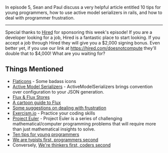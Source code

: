 In episode 5, Sean and Paul discuss a very helpful article entitled 10 tips for young programmers, how to use active model serializers in rails, and how to deal with programmer frustration.

---

Special thanks to [Hired](http://hired.com) for sponsoring this week's episode!  If you are a developer looking for a job, Hired is a fantastic place to start looking. If you accept a job through Hired they will give you a $2,000 signing bonus. Even better yet, if you use our link at https://hired.com/doesnotcompute they'll double that to $4,000! What are you waiting for?

## Things Mentioned

* [Flaticons](http://flaticons.co) - Some badass icons
* [Active Model Serializers](https://github.com/rails-api/active_model_serializers) - ActiveModelSerializers brings convention over configuration to your JSON generation.
* [Flux & Flux Stores](https://facebook.github.io/flux/docs/overview.html#stores)
* [A cartoon guide to Flux](https://code-cartoons.com/a-cartoon-guide-to-flux-6157355ab207)
* [Some suggestions on dealing with frustration](http://programmers.stackexchange.com/a/42940)
* [Exercism.io](http://exercism.io/) - Practice your coding skills
* [Project Euler](https://projecteuler.net/) - Project Euler is a series of challenging mathematical/computer programming problems that will require more than just mathematical insights to solve.
* [Ten tips for young programmers](http://hintjens.com/blog:101)
* [We are typists first, programmers second](http://blog.codinghorror.com/we-are-typists-first-programmers-second/)
* Conversely, [We're thinkers first, coders second](https://lostechies.com/jimmybogard/2008/11/19/programmers-are-not-typists-first/)

